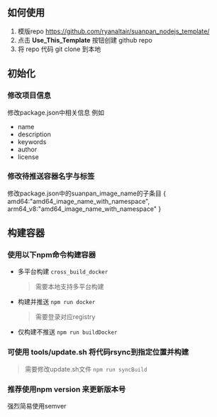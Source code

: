 ## 如何使用
1. 模版repo https://github.com/ryanaltair/suanpan_nodejs_template/
2. 点击 __Use_This_Template__ 按钮创建 github repo
3. 将 repo 代码 git clone 到本地

## 初始化
### 修改项目信息
修改package.json中相关信息
例如 
- name 
- description 
- keywords 
- author 
- license

### 修改待推送容器名字与标签
修改package.json中的suanpan_image_name的子条目
{
    amd64:"amd64_image_name_with_namespace",
    arm64_v8:"amd64_image_name_with_namespace"
}

## 构建容器
### 使用以下npm命令构建容器
- 多平台构建 `cross_build_docker`
    > 需要本地支持多平台构建
- 构建并推送 `npm run docker`
    > 需要登录对应registry
- 仅构建不推送 `npm run buildDocker`

### 可使用 tools/update.sh 将代码rsync到指定位置并构建
> 需要修改update.sh文件
`npm run syncBuild`

### 推荐使用npm version 来更新版本号
强烈简易使用semver
